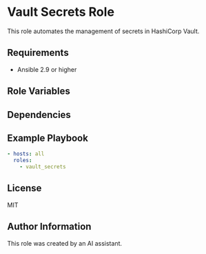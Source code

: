 # Vault Secrets Role

This role automates the management of secrets in HashiCorp Vault.

## Requirements

- Ansible 2.9 or higher

## Role Variables

## Dependencies

## Example Playbook

```yaml
- hosts: all
  roles:
    - vault_secrets
```

## License

MIT

## Author Information

This role was created by an AI assistant.
